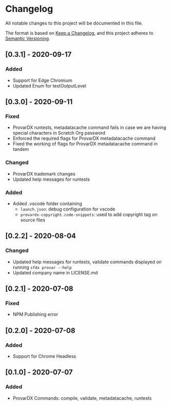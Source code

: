 # Changelog

All notable changes to this project will be documented in this file.

The format is based on [Keep a Changelog](https://keepachangelog.com/en/1.0.0/),
and this project adheres to [Semantic Versioning](https://semver.org/spec/v2.0.0.html).

## [0.3.1] - 2020-09-17

### Added

-   Support for Edge Chromium
-   Updated Enum for testOutputLevel

## [0.3.0] - 2020-09-11

### Fixed

-   ProvarDX runtests, metadatacache command fails in case we are having special characters in Scratch Org password
-   Enforced the required flags for ProvarDX metadatacache command
-   Fixed the working of flags for ProvarDX metadatacache command in tandem

### Changed

-   ProvarDX trademark changes
-   Updated help messages for runtests

### Added

-   Added .vscode folder containing
    -   `launch.json`: debug configuration for vscode
    -   `provardx-copyright.code-snippets`: used to add copyright tag on source files

## [0.2.2] - 2020-08-04

### Changed

-   Updated help messages for runtests, validate commands displayed on running `sfdx provar --help`
-   Updated company name in LICENSE.md

## [0.2.1] - 2020-07-08

### Fixed

-   NPM Publishing error

## [0.2.0] - 2020-07-08

### Added

-   Support for Chrome Headless

## [0.1.0] - 2020-07-07

### Added

-   ProvarDX Commands: compile, validate, metadatacache, runtests
